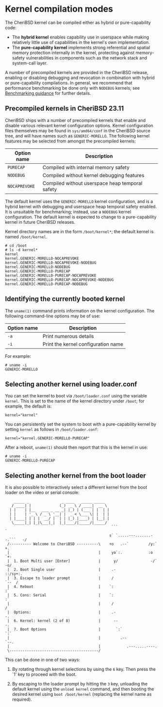 # Kernel compilation modes

The CheriBSD kernel can be compiled either as hybrid or pure-capability code:

- The **hybrid kernel** enables capability use in userspace while making
  relatively little use of capabilities in the kernel's own implementation.
- The **pure-capability kernel** implements strong referential and spatial
  memory protection internally in the kernel, protecting against memory-safety
  vulnerabilities in components such as the network stack and system-call
  layer.

A number of precompiled kernels are provided in the CheriBSD release, enabling
or disabling debugging and revocation in combination with hybrid or
pure-capability compilations.
In general, we recommend that performance benchmarking be done only with
`NODEBUG` kernels; see [Benchmarking guidance](../benchmarking/README.md) for
further details.

## Precompiled kernels in CheriBSD 23.11

CheriBSD ships with a number of precompiled kernels that enable and disable
various relevant kernel configuration options.
Kernel configuration files themselves may be found in `sys/amd64/conf` in the
CheriBSD source tree, and will have names such as `GENERIC-MORELLO`.
The following kernel features may be selected from amongst the precompiled
kernels:

| Option name   | Description |
|---------------|-------------|
| `PURECAP`     | Compiled with internal memory safety |
| `NODEBUG`     | Compiled without kernel debugging features |
| `NOCAPREVOKE` | Compiled without userspace heap temporal safety |

The default kernel uses the `GENERIC-MORELLO` kernel
configuration, and is a hybrid kernel with debugging and userspace heap
temporal safety enabled.
It is unsuitable for benchmarking; instead, use a `NODEBUG` kernel
configuration.
The default kernel is expected to change to a pure-capability kernel in future
CheriBSD releases.

Kernel directory names are in the form `/boot/kernel*`; the default kernel is
named `/boot/kernel`.

```
# cd /boot
# ls -d kernel*
kernel
kernel.GENERIC-MORELLO-NOCAPREVOKE
kernel.GENERIC-MORELLO-NOCAPREVOKE-NODEBUG
kernel.GENERIC-MORELLO-NODEBUG
kernel.GENERIC-MORELLO-PURECAP
kernel.GENERIC-MORELLO-PURECAP-NOCAPREVOKE
kernel.GENERIC-MORELLO-PURECAP-NOCAPREVOKE-NODEBUG
kernel.GENERIC-MORELLO-PURECAP-NODEBUG
```

## Identifying the currently booted kernel

The `uname(1)` command prints information on the kernel configuration.
The following command-line options may be of use:

| Option name | Description                         |
|-------------|-------------------------------------|
| `-a`        | Print numerous details              |
| `-i`        | Print the kernel configuration name |

For example:

```
# uname -i
GENERIC-MORELLO
```

## Selecting another kernel using loader.conf

You can set the kernel to boot via `/boot/loader.conf` using the variable
`kernel`.
This is set to the name of the kernel directory under `/boot`; for example,
the default is:

```
kernel="kernel"
```

You can persistently set the system to boot with a pure-capability kernel by
setting `kernel` as follows in `/boot/loader.conf`:

```
kernel="kernel.GENERIC-MORELLO-PURECAP"
```

After a reboot, `uname(1)` should then report that this is the kernel in use:

```
# uname -i
GENERIC-MORELLO-PURECAP
```

## Selecting another kernel from the boot loader

It is also possible to interactively select a different kernel from the boot
loader on the video or serial console:

```
    _____ _               _ ____   _____ _____
   / ____| |             (_)  _ \ / ____|  __ \
  | |    | |__   ___ _ __ _| |_) | (___ | |  | |
  | |    | '_ \ / _ \ '__| |  _ < \___ \| |  | |
  | |____| | | |  __/ |  | | |_) |____) | |__| |
   \_____|_| |_|\___|_|  |_|____/|_____/|_____/
                                                 ```                        `
                                                s` `.....---.......--.```   -/
 /---------- Welcome to CheriBSD ----------\    +o   .--`         /y:`      +.
 |                                         |     yo`:.            :o      `+-
 |  1. Boot Multi user [Enter]             |      y/               -/`   -o/
 |  2. Boot Single user                    |     .-                  ::/sy+:.
 |  3. Escape to loader prompt             |     /                     `--  /
 |  4. Reboot                              |    `:                          :`
 |  5. Cons: Serial                        |    `:                          :`
 |                                         |     /                          /
 |  Options:                               |     .-                        -.
 |  6. Kernel: kernel (2 of 8)             |      --                      -.
 |  7. Boot Options                        |       `:`                  `:`
 |                                         |         .--             `--.
 |                                         |            .---.....----.
 \-----------------------------------------/
```

This can be done in one of two ways:

1. By rotating through kernel selections by using the `6` key.  Then press the
   `1' key to proceed with the boot.

2. By escaping to the loader prompt by hitting the `3` key, unloading the
   default kernel using the `unload kernel` command, and then booting the
   desired kernel using `boot /boot/kernel` (replacing the kernel name as
   required).
